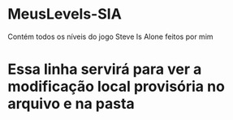 # MeusLevels-SIA
Contém todos os níveis do jogo Steve Is Alone feitos por mim

# Essa linha servirá para ver a modificação local provisória no arquivo e na pasta
